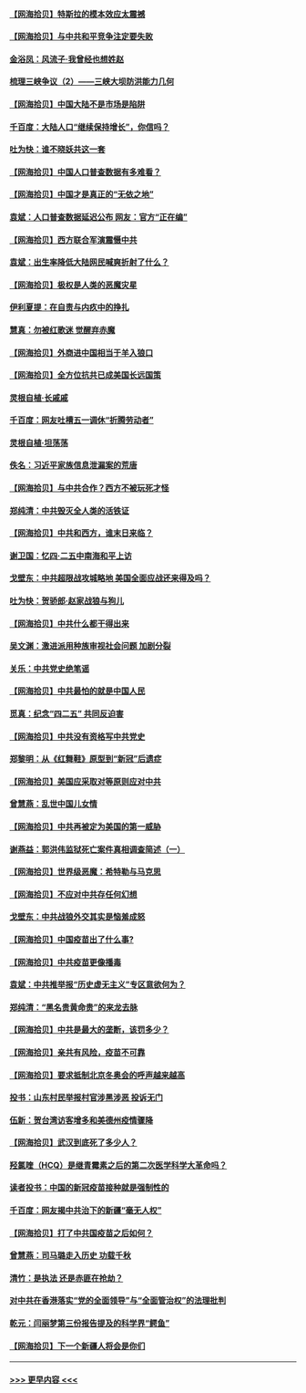 #### [【网海拾贝】特斯拉的模本效应太震撼](../pages/nsc993/n12925626.md?t=05061551) 
#### [【网海拾贝】与中共和平竞争注定要失败](../pages/nsc993/n12923326.md?t=05061551) 
#### [金浴凤：风流子‧我曾经也想姓赵](../pages/nsc993/n12920911.md?t=05061551) 
#### [梳理三峡争议（2）——三峡大坝防洪能力几何](../pages/nsc993/n12920173.md?t=05061551) 
#### [【网海拾贝】中国大陆不是市场是陷阱](../pages/nsc993/n12920143.md?t=05061551) 
#### [千百度：大陆人口“继续保持增长”，你信吗？](../pages/nsc993/n12918946.md?t=05061551) 
#### [吐为快：谁不晓妖共这一套](../pages/nsc993/n12918941.md?t=05061551) 
#### [【网海拾贝】中国人口普查数据有多难看？](../pages/nsc993/n12917822.md?t=05061551) 
#### [【网海拾贝】中国才是真正的“无依之地”](../pages/nsc993/n12915845.md?t=05061551) 
#### [袁斌：人口普查数据延迟公布 网友：官方“正在编”](../pages/nsc993/n12915748.md?t=05061551) 
#### [【网海拾贝】西方联合军演震慑中共](../pages/nsc993/n12913466.md?t=05061551) 
#### [袁斌：出生率降低大陆网民喊爽折射了什么？](../pages/nsc993/n12913365.md?t=05061551) 
#### [【网海拾贝】极权是人类的恶魔灾星](../pages/nsc993/n12910697.md?t=05061551) 
#### [伊利夏提：在自责与内疚中的挣扎](../pages/nsc993/n12910493.md?t=05061551) 
#### [慧真：勿被红歌迷 觉醒弃赤魔](../pages/nsc993/n12910485.md?t=05061551) 
#### [【网海拾贝】外商进中国相当于羊入狼口](../pages/nsc993/n12908274.md?t=05061551) 
#### [【网海拾贝】全方位抗共已成美国长远国策](../pages/nsc993/n12906878.md?t=05061551) 
#### [灵根自植‧长戚戚](../pages/nsc993/n12905585.md?t=05061551) 
#### [千百度：网友吐槽五一调休“折腾劳动者”](../pages/nsc993/n12905934.md?t=05061551) 
#### [灵根自植‧坦荡荡](../pages/nsc993/n12905562.md?t=05061551) 
#### [佚名：习近平家族信息泄漏案的荒唐](../pages/nsc993/n12904705.md?t=05061551) 
#### [【网海拾贝】与中共合作？西方不被玩死才怪](../pages/nsc993/n12903873.md?t=05061551) 
#### [郑纯清：中共毁灭全人类的活铁证](../pages/nsc993/n12903785.md?t=05061551) 
#### [【网海拾贝】中共和西方，谁末日来临？](../pages/nsc993/n12903482.md?t=05061551) 
#### [谢卫国：忆四‧二五中南海和平上访](../pages/nsc993/n12902192.md?t=05061551) 
#### [戈壁东：中共超限战攻城略地 美国全面应战还来得及吗？](../pages/nsc993/n12902297.md?t=05061551) 
#### [吐为快：贺骄郎‧赵家战狼与狗儿](../pages/nsc993/n12902280.md?t=05061551) 
#### [【网海拾贝】中共什么都干得出来](../pages/nsc993/n12897500.md?t=05061551) 
#### [吴文渊：激进派用种族审视社会问题 加剧分裂](../pages/nsc993/n12893881.md?t=05061551) 
#### [关乐：中共党史绝笔谣](../pages/nsc993/n12897270.md?t=05061551) 
#### [【网海拾贝】中共最怕的就是中国人民](../pages/nsc993/n12894705.md?t=05061551) 
#### [觅真：纪念“四二五” 共同反迫害](../pages/nsc993/n12894553.md?t=05061551) 
#### [【网海拾贝】中共没有资格写中共党史](../pages/nsc993/n12892231.md?t=05061551) 
#### [郑黎明：从《红舞鞋》原型到“新冠”后遗症](../pages/nsc993/n12890469.md?t=05061551) 
#### [【网海拾贝】美国应采取对等原则应对中共](../pages/nsc993/n12889176.md?t=05061551) 
#### [曾慧燕：乱世中国儿女情](../pages/nsc993/n12887931.md?t=05061551) 
#### [【网海拾贝】中共再被定为美国的第一威胁](../pages/nsc993/n12887580.md?t=05061551) 
#### [谢燕益：郭洪伟监狱死亡案件真相调查简述（一）](../pages/nsc993/n12885648.md?t=05061551) 
#### [【网海拾贝】世界级恶魔：希特勒与马克思](../pages/nsc993/n12884062.md?t=05061551) 
#### [【网海拾贝】不应对中共存任何幻想](../pages/nsc993/n12881460.md?t=05061551) 
#### [戈壁东：中共战狼外交其实是恼羞成怒](../pages/nsc993/n12880392.md?t=05061551) 
#### [【网海拾贝】中国疫苗出了什么事?](../pages/nsc993/n12879124.md?t=05061551) 
#### [【网海拾贝】中共疫苗更像播毒](../pages/nsc993/n12876631.md?t=05061551) 
#### [袁斌：中共推举报“历史虚无主义”专区意欲何为？](../pages/nsc993/n12876530.md?t=05061551) 
#### [郑纯清：“黑名贵黄命贵”的来龙去脉](../pages/nsc993/n12875589.md?t=05061551) 
#### [【网海拾贝】中共是最大的垄断，该罚多少？](../pages/nsc993/n12874006.md?t=05061551) 
#### [【网海拾贝】亲共有风险，疫苗不可靠](../pages/nsc993/n12872224.md?t=05061551) 
#### [【网海拾贝】要求抵制北京冬奥会的呼声越来越高](../pages/nsc993/n12868962.md?t=05061551) 
#### [投书：山东村民举报村官涉黑涉恶 投诉无门](../pages/nsc993/n12869726.md?t=05061551) 
#### [伍新：贺台湾访客增多和美德州疫情骤降](../pages/nsc993/n12865651.md?t=05061551) 
#### [【网海拾贝】武汉到底死了多少人？](../pages/nsc993/n12863707.md?t=05061551) 
#### [羟氯喹（HCQ）是继青霉素之后的第二次医学科学大革命吗？](../pages/nsc993/n12638564.md?t=05061551) 
#### [读者投书：中国的新冠疫苗接种就是强制性的](../pages/nsc993/n12859932.md?t=05061551) 
#### [千百度：网友揭中共治下的新疆“毫无人权”](../pages/nsc993/n12858385.md?t=05061551) 
#### [【网海拾贝】打了中共国疫苗之后如何？](../pages/nsc993/n12857866.md?t=05061551) 
#### [曾慧燕：司马璐走入历史 功载千秋](../pages/nsc993/n12856996.md?t=05061551) 
#### [清竹：是执法 还是赤匪在抢劫？](../pages/nsc993/n12856952.md?t=05061551) 
#### [对中共在香港落实“党的全面领导”与“全面管治权”的法理批判](../pages/nsc993/n12856929.md?t=05061551) 
#### [乾元：闫丽梦第三份报告提及的科学界“鳄鱼”](../pages/nsc993/n12855985.md?t=05061551) 
#### [【网海拾贝】下一个新疆人将会是你们](../pages/nsc993/n12855864.md?t=05061551) 

----
#### [ >>> 更早内容 <<< ](../indexes/nsc993-earlier.md)
